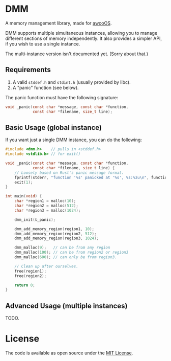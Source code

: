 # DMM

A memory management library, made for [awooOS](https://github.com/awooos/awooos).

DMM supports multiple simultaneous instances, allowing you to
manage different sections of memory independently. It also provides a
simpler API, if you wish to use a single instance.

The multi-instance version isn't documented yet. (Sorry about that.)

## Requirements

1. A valid `stddef.h` and `stdint.h` (usually provided by libc).
2. A "panic" function (see below).

The panic function must have the following signature:

```c
void _panic(const char *message, const char *function,
            const char *filename, size_t line);
```

## Basic Usage (global instance)

If you want just a single DMM instance, you can do the
following:

```c
#include <dmm.h>    // pulls in <stddef.h>
#include <stdlib.h> // for exit()

void _panic(const char *message, const char *function,
            const char *filename, size_t line) {
    // Loosely based on Rust's panic message format.
    fprintf(stderr, "function '%s' panicked at '%s', %s:%zu\n", function, message, filename, line);
    exit(1);
}

int main(void) {
    char *region1 = malloc(10);
    char *region2 = malloc(512);
    char *region3 = malloc(1024);

    dmm_init(&_panic);

    dmm_add_memory_region(region1, 10);
    dmm_add_memory_region(region2, 512);
    dmm_add_memory_region(region3, 1024);

    dmm_malloc(9);   // can be from any region
    dmm_malloc(100); // can be from region2 or region3
    dmm_malloc(600); // can only be from region3.

    // Clean up after ourselves.
    free(region1);
    free(region2);

    return 0;
}
```

## Advanced Usage (multiple instances)

TODO.

# License

The code is available as open source under the [MIT
License](https://github.com/awoos/dmm/raw/master/LICENSE.txt).
